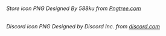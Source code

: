 <h6>Store icon PNG Designed By 588ku from <a href="https://pngtree.com"> Pngtree.com</a></h6>
<h6>Discord icon PNG Designed by Discord Inc. from <a href="https://discord.com/branding"> discord.com</a.</h6>
